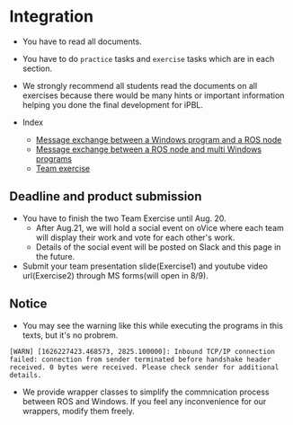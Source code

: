 # Integration

- You have to read all documents.
- You have to do `practice` tasks and `exercise` tasks which are in each section.
- We strongly recommend all students read the documents on all exercises because there would be many hints or important information helping you done the final development for iPBL.

- Index
  - [Message exchange between a Windows program and a ROS node](win_single/win_single.md)
  - [Message exchange between a ROS node and multi Windows programs](win_multi/win_multi.md)
  - [Team exercise](team_exercise/team_exercise.md)

## Deadline and product submission
- You have to finish the two Team Exercise until Aug. 20.
  - After Aug.21, we will hold a social event on oVice where each team will display their work and vote for each other's work.
  - Details of the social event will be posted on Slack and this page in the future.
- Submit your team presentation slide(Exercise1) and youtube video url(Exercise2) through MS forms(will open in 8/9). 

## Notice

- You may see the warning like this while executing the programs in this texts, but it's no probrem.

```shell
[WARN] [1626227423.468573, 2825.100000]: Inbound TCP/IP connection failed: connection from sender terminated before handshake header received. 0 bytes were received. Please check sender for additional details.
```

- We provide wrapper classes to simplify the commnication process between ROS and Windows. If you feel any inconvenience for our wrappers, modify them freely.
